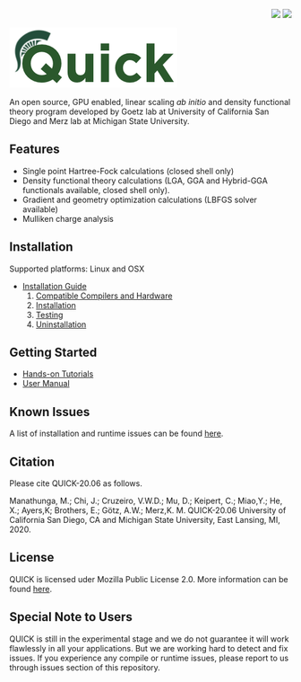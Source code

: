 <p align="right">
<img src="https://github.com/Madu86/QUICK/workflows/Serial%20Build/badge.svg">
<img src="https://github.com/Madu86/QUICK/workflows/MPI%20Build/badge.svg">
</p>
<p align="left">
<img width="299" height="107" src="./tools/logo.png">
</p>

An open source, GPU enabled, linear scaling *ab initio* and density functional
theory program developed by Goetz lab at University of California San Diego and Merz
lab at Michigan State University.

Features
--------
* Single point Hartree-Fock calculations (closed shell only) 
* Density functional theory calculations (LGA, GGA and Hybrid-GGA functionals available, closed shell only).
* Gradient and geometry optimization calculations (LBFGS solver available)
* Mulliken charge analysis

Installation
------------
Supported platforms: Linux and OSX

* [Installation Guide](https://quick-docs.readthedocs.io/en/20.6.0/installation-guide.html#installation-guide)
   1. [Compatible Compilers and Hardware](https://quick-docs.readthedocs.io/en/20.6.0/installation-guide.html#compatible-compilers-and-hardware)
   2. [Installation](https://quick-docs.readthedocs.io/en/20.6.0/installation-guide.html#installation)
   3. [Testing](https://quick-docs.readthedocs.io/en/20.6.0/installation-guide.html#environment-variables-and-testing)
   4. [Uninstallation](https://quick-docs.readthedocs.io/en/20.6.0/installation-guide.html#uninstallation-and-cleaning)

Getting Started
---------------
* [Hands-on Tutorials](https://quick-docs.readthedocs.io/en/20.6.0/hands-on-tutorials.html)
* [User Manual](https://quick-docs.readthedocs.io/en/20.6.0/user-manual.html)

Known Issues
------------
A list of installation and runtime issues can be found [here](https://quick-docs.readthedocs.io/en/20.6.0/known-issues.html#known-issues-of-current-version).

Citation
--------
Please cite QUICK-20.06 as follows.

Manathunga, M.; Chi, J.; Cruzeiro, V.W.D.; Mu, D.; Keipert, C.; Miao,Y.; He, X.; Ayers,K; Brothers, E.;
Götz, A.W.; Merz,K. M. QUICK-20.06 University of California San Diego, CA and Michigan State University, East Lansing, MI, 2020.

License
-------
QUICK is licensed uder Mozilla Public License 2.0. More information can be found [here](https://quick-docs.readthedocs.io/en/20.6.0/license.html#mozilla-public-license-version-2-0).

Special Note to Users
---------------------
QUICK is still in the experimental stage and we do not guarantee
it will work flawlessly in all your applications. But we are working hard to
detect and fix issues. If you experience any compile or runtime issues, please
report to us through issues section of this repository.
